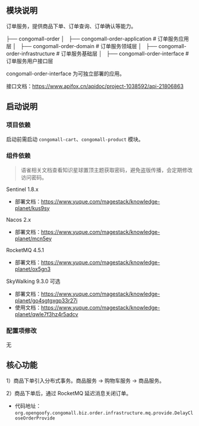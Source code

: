 
## 模块说明

订单服务，提供商品下单、订单查询、订单确认等能力。

├── congomall-order
│   ├── congomall-order-application  # 订单服务应用层
│   ├── congomall-order-domain  # 订单服务领域层
│   ├── congomall-order-infrastructure  # 订单服务基础层
│   ├── congomall-order-interface  # 订单服务用户接口层

congomall-order-interface 为可独立部署的应用。

接口文档：https://www.apifox.cn/apidoc/project-1038592/api-21806863

## 启动说明

### 项目依赖

启动前需启动 `congomall-cart`、`congomall-product` 模块。

### 组件依赖

> 语雀相关文档查看知识星球置顶主题获取密码，避免盗版传播，会定期修改访问密码。

Sentinel 1.8.x

- 部署文档：https://www.yuque.com/magestack/knowledge-planet/kus9sy

Nacos 2.x

- 部署文档：https://www.yuque.com/magestack/knowledge-planet/mcn5ey

RocketMQ 4.5.1

- 部署文档：https://www.yuque.com/magestack/knowledge-planet/ox5gn3

SkyWalking 9.3.0 可选

- 部署文档：https://www.yuque.com/magestack/knowledge-planet/go4sgtgxgp33r27i
- 使用文档：https://www.yuque.com/magestack/knowledge-planet/qwle7f3hz4r5adcv

### 配置项修改

无

## 核心功能

1）商品下单引入分布式事务。商品服务 -> 购物车服务 -> 商品服务。

2）商品下单后，通过 RocketMQ 延迟消息关闭订单。

- 代码地址：`org.opengoofy.congomall.biz.order.infrastructure.mq.provide.DelayCloseOrderProvide`
